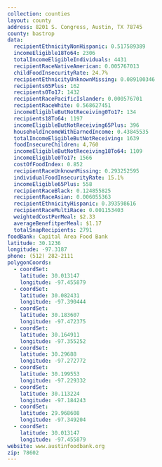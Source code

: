 ```yaml
---
collection: counties
layout: county
address: 8201 S. Congress, Austin, TX 78745
county: bastrop
data:
  recipientEthnicityNonHispanic: 0.517589389
  incomeEligible18To64: 2306
  totalIncomeEligibleIndividuals: 4431
  recipientRaceNativeAmerican: 0.005767013
  childFoodInsecurityRate: 24.7%
  recipientEthnicityUnknownMissing: 0.089100346
  recipients65Plus: 162
  recipients0To17: 1432
  recipientRacePacificIslander: 0.000576701
  recipientRaceWhite: 0.568627451
  incomeEligibleButNotReceiving0To17: 134
  recipients18To64: 1197
  incomeEligibleButNotReceiving65Plus: 396
  householdIncomeWithEarnedIncome: 0.43845535
  totalIncomeEligibleButNotReceiving: 1639
  foodInsecureChildren: 4,760
  incomeEligibleButNotReceiving18To64: 1109
  incomeEligible0To17: 1566
  costOfFoodIndex: 0.852
  recipientRaceUnknownMissing: 0.293252595
  individualFoodInsecurityRate: 15.1%
  incomeEligible65Plus: 558
  recipientRaceBlack: 0.124855825
  recipientRaceAsian: 0.006055363
  recipientEthnicityHispanic: 0.393598616
  recipientRaceMultiRace: 0.001153403
  weightedCostPerMeal: $2.33
  averageBenefitperMeal: $1.17
  totalSnapRecipients: 2791
foodBank: Capital Area Food Bank
latitude: 30.1236
longitude: -97.3187
phone: (512) 282-2111
polygonCoords:
  - coordSet:
    latitude: 30.013147
    longitude: -97.455879
  - coordSet:
    latitude: 30.082431
    longitude: -97.390444
  - coordSet:
    latitude: 30.183607
    longitude: -97.472375
  - coordSet:
    latitude: 30.164911
    longitude: -97.355252
  - coordSet:
    latitude: 30.29688
    longitude: -97.272772
  - coordSet:
    latitude: 30.199553
    longitude: -97.229332
  - coordSet:
    latitude: 30.113224
    longitude: -97.184243
  - coordSet:
    latitude: 29.968608
    longitude: -97.349204
  - coordSet:
    latitude: 30.013147
    longitude: -97.455879
website: www.austinfoodbank.org
zip: 78602
---
```

